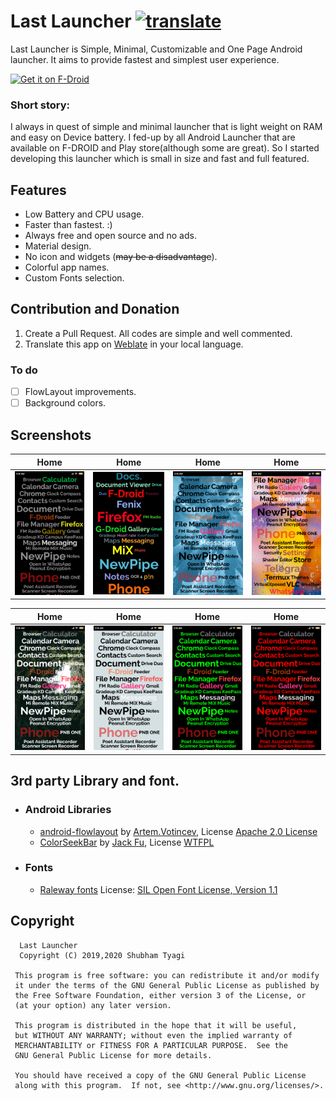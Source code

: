 # Last Launcher  [![translate](https://img.shields.io/badge/Translation-Weblate-green)](https://www.example.com)

Last Launcher is Simple, Minimal, Customizable and One Page Android launcher. It aims to provide fastest and simplest user experience.  

[<img src="https://f-droid.org/badge/get-it-on.png" alt="Get it on F-Droid" height="50">](https://f-droid.org/packages/io.github.subhamtyagi.lastlauncher/)

### Short story:
I always in quest of simple and minimal launcher that is light weight on RAM and easy on Device battery. I fed-up by all Android Launcher that are available on F-DROID and Play store(although some are great). So I started developing this launcher which is small in size and fast and full featured.

## Features
* Low Battery and CPU usage.
* Faster than fastest. :)
* Always free and open source and no ads.
* Material design.
* No icon and widgets (~~may be a disadvantage~~).
* Colorful app names.
* Custom Fonts selection.


## Contribution and Donation
1. Create a Pull Request. All codes are simple and well commented.
2. Translate this app on [Weblate](https://www.example.com) in your local language.

### To do
* [ ] FlowLayout improvements.
* [ ] Background colors.

## Screenshots
| Home|Home|Home|Home|
|:-:|:-:|:-:|:-:|
| ![Home](/fastlane/metadata/android/en-US/images/phoneScreenshots/1.png?raw=true "Home")| ![Home](/fastlane/metadata/android/en-US/images/phoneScreenshots/2.jpg?raw=true "Home")|![Home](/fastlane/metadata/android/en-US/images/phoneScreenshots/3.png?raw=true "Home")|![Home](/fastlane/metadata/android/en-US/images/phoneScreenshots/4.png?raw=true )|

| Home|Home|Home|Home|
|:-:|:-:|:-:|:-:|
| ![Home](/fastlane/metadata/android/en-US/images/phoneScreenshots/5.png?raw=true "Home")| ![Home](/fastlane/metadata/android/en-US/images/phoneScreenshots/6.png?raw=true "Home")|![Home](/fastlane/metadata/android/en-US/images/phoneScreenshots/7.png?raw=true "Home")|![Home](/fastlane/metadata/android/en-US/images/phoneScreenshots/8.png?raw=true )|

## 3rd party Library and font.
* ### Android Libraries
  * [android-flowlayout](https://github.com/ApmeM/android-flowlayout)  by [Artem.Votincev](https://github.com/ApmeM), License [Apache 2.0 License](http://www.apache.org/licenses/LICENSE-2.0)
  * [ColorSeekBar](https://github.com/rtugeek/ColorSeekBar) by  [Jack Fu](https://github.com/rtugeek), License [WTFPL](http://www.wtfpl.net/)
* ### Fonts 
  * [Raleway fonts](https://github.com/impallari/Raleway/) License: [SIL Open Font License, Version 1.1]([http://scripts.sil.org/OFL](http://scripts.sil.org/OFL))

## Copyright

      Last Launcher
      Copyright (C) 2019,2020 Shubham Tyagi

     This program is free software: you can redistribute it and/or modify
     it under the terms of the GNU General Public License as published by
     the Free Software Foundation, either version 3 of the License, or
     (at your option) any later version.

     This program is distributed in the hope that it will be useful,
     but WITHOUT ANY WARRANTY; without even the implied warranty of
     MERCHANTABILITY or FITNESS FOR A PARTICULAR PURPOSE.  See the
     GNU General Public License for more details.

     You should have received a copy of the GNU General Public License
     along with this program.  If not, see <http://www.gnu.org/licenses/>.
